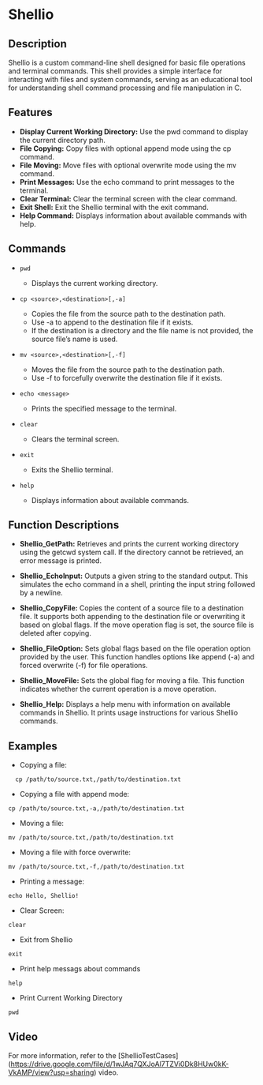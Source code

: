 # Shellio 

## Description
Shellio is a custom command-line shell designed for basic file operations and terminal commands. This shell provides a simple interface for interacting with files and system commands, serving as an educational tool for understanding shell command processing and file manipulation in C.

## Features
+ **Display Current Working Directory:** Use the pwd command to display the current directory path.
+ **File Copying:** Copy files with optional append mode using the cp command.
+ **File Moving:** Move files with optional overwrite mode using the mv command.
+ **Print Messages:** Use the echo command to print messages to the terminal.
+ **Clear Terminal:** Clear the terminal screen with the clear command.
+ **Exit Shell:** Exit the Shellio terminal with the exit command.
+ **Help Command:** Displays information about available commands with help.

## Commands

+ `pwd`
  + Displays the current working directory.

+ `cp <source>,<destination>[,-a]`
  + Copies the file from the source path to the destination path.
  + Use -a to append to the destination file if it exists.
  + If the destination is a directory and the file name is not provided, the source file’s name is used.

+ `mv <source>,<destination>[,-f]`
  + Moves the file from the source path to the destination path.
  + Use -f to forcefully overwrite the destination file if it exists.

+ `echo <message>`
  + Prints the specified message to the terminal.

+ `clear`
  + Clears the terminal screen.

+ `exit`
  + Exits the Shellio terminal.

+ `help`
  + Displays information about available commands.

## Function Descriptions
+ **Shellio_GetPath:**
Retrieves and prints the current working directory using the getcwd system call. If the directory cannot be retrieved, an error message is printed.

+ **Shellio_EchoInput:**
Outputs a given string to the standard output. This simulates the echo command in a shell, printing the input string followed by a newline.

+ **Shellio_CopyFile:**
Copies the content of a source file to a destination file. It supports both appending to the destination file or overwriting it based on global flags. If the move operation flag is set, the source file is deleted after copying.

+ **Shellio_FileOption:**
Sets global flags based on the file operation option provided by the user. This function handles options like append (-a) and forced overwrite (-f) for file operations.

+ **Shellio_MoveFile:**
Sets the global flag for moving a file. This function indicates whether the current operation is a move operation.

+ **Shellio_Help:**
Displays a help menu with information on available commands in Shellio. It prints usage instructions for various Shellio commands.

## Examples
+ Copying a file:
```
  cp /path/to/source.txt,/path/to/destination.txt
```

+ Copying a file with append mode:
```
cp /path/to/source.txt,-a,/path/to/destination.txt
```

+ Moving a file:
```
mv /path/to/source.txt,/path/to/destination.txt
```

+ Moving a file with force overwrite:
```
mv /path/to/source.txt,-f,/path/to/destination.txt
```

+ Printing a message:
```
echo Hello, Shellio!
```

+ Clear Screen:
```
clear
```

+ Exit from Shellio
```
exit
```

+ Print help messags about commands
```
help
```

+ Print Current Working Directory
```
pwd
```

## Video 
For more information, refer to the [ShellioTestCases]  (https://drive.google.com/file/d/1wJAq7QXJoAl7TZVi0Dk8HUw0kK-VkAMP/view?usp=sharing) video.
